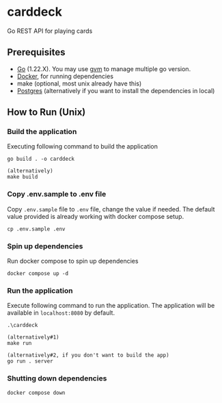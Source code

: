 # carddeck
Go REST API for playing cards

## Prerequisites
- [Go](https://go.dev/dl/) (1.22.X). You may use [gvm](https://github.com/moovweb/gvm) to manage multiple go version.
- [Docker](https://docs.docker.com/engine/install/), for running dependencies
- make (optional, most unix already have this)
- [Postgres](https://www.postgresql.org/download/) (alternatively if you want to install the dependencies in local)

## How to Run (Unix)

### Build the application
Executing following command to build the application

```
go build . -o carddeck

(alternatively)
make build
```

### Copy .env.sample to .env file
Copy `.env.sample` file to `.env` file, change the value if needed. The default value provided is already working with docker compose setup.
```
cp .env.sample .env
```

### Spin up dependencies
Run docker compose to spin up dependencies
```
docker compose up -d
```

### Run the application
Execute following command to run the application. The application will be available in `localhost:8080` by default.
```
.\carddeck

(alternatively#1) 
make run

(alternatively#2, if you don't want to build the app) 
go run . server
```

### Shutting down dependencies
```
docker compose down
```
